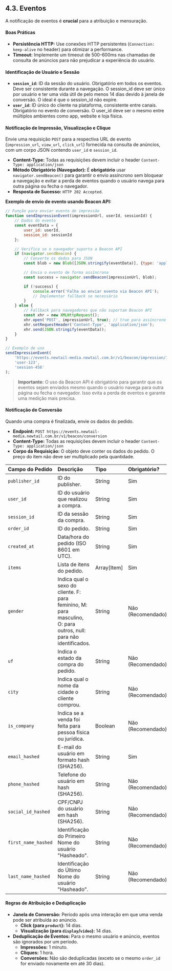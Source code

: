 ## 4.3. Eventos

A notificação de eventos é **crucial** para a atribuição e mensuração.

#### Boas Práticas

*   **Persistência HTTP:** Use conexões HTTP persistentes (`Connection: keep-alive` no header) para otimizar a performance.
*   **Timeout:** Implemente um timeout de 500-600ms nas chamadas de consulta de anúncios para não prejudicar a experiência do usuário.

#### **Identificação de Usuário e Sessão**

*   **`session_id`:** ID da sessão do usuário. Obrigatório em todos os eventos. Deve ser consistente durante a navegação. O session_id deve ser único por usuário e ter uma vida útil de pelo menos 14 dias devido à janela de conversão. O ideal é que o session_id não expire.
*   **`user_id`:** ID único do cliente na plataforma, consistente entre canais. Obrigatório no evento de conversão. O user_id deve ser o mesmo entre múltiplos ambientes como app, website e loja física.

#### **Notificação de Impressão, Visualização e Clique**

Envie uma requisição `POST` para a respectiva URL de evento (`impression_url`, `view_url`, `click_url`) fornecida na consulta de anúncios, com um corpo JSON contendo `user_id` e `session_id`.

*   **Content-Type:** Todas as requisições devem incluir o header `Content-Type: application/json`
*   **Método Obrigatório (Navegador):** É **obrigatório** usar `navigator.sendBeacon()` para garantir o envio assíncrono sem bloquear a navegação e evitar a perda de eventos quando o usuário navega para outra página ou fecha o navegador.
*   **Resposta de Sucesso:** `HTTP 202 Accepted`.

**Exemplo de envio de evento usando Beacon API:**

```javascript
// Função para enviar evento de impressão
function sendImpressionEvent(impressionUrl, userId, sessionId) {
    // Dados do evento
    const eventData = {
        user_id: userId,
        session_id: sessionId
    };

    // Verifica se o navegador suporta a Beacon API
    if (navigator.sendBeacon) {
        // Converte os dados para JSON
        const blob = new Blob([JSON.stringify(eventData)], {type: 'application/json'});

        // Envia o evento de forma assíncrona
        const success = navigator.sendBeacon(impressionUrl, blob);

        if (!success) {
            console.error('Falha ao enviar evento via Beacon API');
            // Implementar fallback se necessário
        }
    } else {
        // Fallback para navegadores que não suportam Beacon API
        const xhr = new XMLHttpRequest();
        xhr.open('POST', impressionUrl, true); // true para assíncrono
        xhr.setRequestHeader('Content-Type', 'application/json');
        xhr.send(JSON.stringify(eventData));
    }
}

// Exemplo de uso
sendImpressionEvent(
    'https://events.newtail-media.newtail.com.br/v1/beacon/impression/123456',
    'user-123',
    'session-456'
);
```

> **Importante:** O uso da Beacon API é obrigatório para garantir que os eventos sejam enviados mesmo quando o usuário navega para outra página ou fecha o navegador. Isso evita a perda de eventos e garante uma medição mais precisa.

#### **Notificação de Conversão**

Quando uma compra é finalizada, envie os dados do pedido.

*   **Endpoint:** `POST https://events.newtail-media.newtail.com.br/v1/beacon/conversion`
*   **Content-Type:** Todas as requisições devem incluir o header `Content-Type: application/json`
*   **Corpo da Requisição:** O objeto deve conter os dados do pedido. O preço do item não deve ser multiplicado pela quantidade.

| Campo do Pedido | Descrição | Tipo | Obrigatório? |
| :--- | :--- | :--- | :--- |
| `publisher_id` | ID do publisher. | String | Sim |
| `user_id` | ID do usuário que realizou a compra. | String | Sim |
| `session_id` | ID da sessão da compra. | String | Sim |
| `order_id` | ID do pedido. | String | Sim |
| `created_at` | Data/hora do pedido (ISO 8601 em UTC). | String | Sim |
| `items` | Lista de itens do pedido. | Array[Item] | Sim |
| `gender` | Indica qual o sexo do cliente. F: para feminino, M: para masculino, O: para outros, null: para não identificados. | String | Não (Recomendado) |
| `uf` | Indica o estado da compra do pedido. | String | Não (Recomendado) |
| `city` | Indica qual o nome da cidade o cliente comprou. | String | Não (Recomendado) |
| `is_company` | Indica se a venda foi feita para pessoa física ou jurídica. | Boolean | Não (Recomendado) |
| `email_hashed` | E-mail do usuário em formato hash (SHA256). | String | Sim |
| `phone_hashed`| Telefone do usuário em hash (SHA256). | String | Não (Recomendado) |
| `social_id_hashed`| CPF/CNPJ do usuário em hash (SHA256). | String | Não (Recomendado) |
| `first_name_hashed` | Identificação do Primeiro Nome do usuário "Hasheado". | String | Não (Recomendado) |
| `last_name_hashed` | Identificação do Último Nome do usuário "Hasheado". | String | Não (Recomendado) |

#### **Regras de Atribuição e Deduplicação**

*   **Janela de Conversão:** Período após uma interação em que uma venda pode ser atribuída ao anúncio.
    *   **Click (para `product`):** 14 dias.
    *   **Visualização (para `display`/`video`):** 14 dias.
*   **Deduplicação de Eventos:** Para o mesmo usuário e anúncio, eventos são ignorados por um período.
    *   **Impressões:** 1 minuto.
    *   **Cliques:** 1 hora.
    *   **Conversões:** Não são deduplicadas (exceto se o mesmo `order_id` for enviado novamente em até 30 dias).
